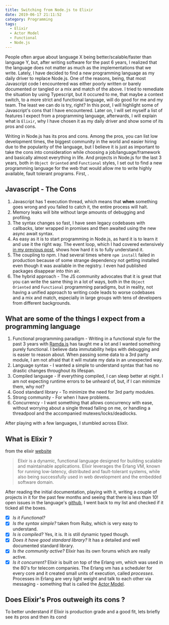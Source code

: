 ```yaml
---
title: Switching from Node.js to Elixir
date: 2019-06-17 21:11:52
category: Programming
tags: 
  - Elixir
  - Actor Model
  - Functional
  - Node.js
---
```

People often argue about language X being better/scalable/faster than language Y, but, after writing software for the past 6 years, I realized that the language does not matter as much as the  implementations that we write.
Lately, I have decided to find a new programming language as my daily driver to replace Node.js. One of the reasons, being, that most Javascript code I encountered was either poorly written or barely documented or tangled or a mix and match of the above. I tried to remediate the situation by using Typescript, but it occured to me, that maybe a context switch, to a more strict and functional language, will do good for me and my team. The least we can do is try, right?
In this post, I will highlight some of Javascript's cons that I have encountered. Later on, I will set myself a list of features I expect from a programming language, afterwards, I will explain what is `Elixir`, why I have chosen it as my daily driver and show some of its pros and cons.

Writing in Node.js has its pros and cons. Among the pros, you can list low development times, the biggest community in the world and easier hiring due to the popularity of the language, but I believe it is just as important to take the cons into consideration while choosing a job/language/framework and basically almost everything in life. And projects in Node.js for the last 3 years, both in `Object Oriented` and `Functional` styles, I set out to find a new programming language for the web that would allow me to write highly available, fault tolerant programs.
First, .

## Javascript - The Cons 
  1. Javascript has 1 execution thread, which means that **when** something goes wrong and you failed to catch it, the entire process will halt.
  2. Memory leaks will bite without large amounts of debugging and profiling.
  3. The syntax changes so fast, I have seen legacy codebases with callbacks, later wrapped in promises and then awaited using the new async await syntax.
  4. As easy as it is to start programming in Node.js, as hard it is to learn it and use it the right way. The event loop, which I had covered extensively [in my previous post](/2019/06/09/Node-JS-Event-Loop-0/), shows how hard it is to fully understand it.
  5. The coupling to npm. I had several times where `npm install` failed in production because of some strange dependency not getting installed even though it was available in the registry. I even had published packages disappear into thin air.
  6. The hybrid approach - The JS community advocates that it is great that you can write the same thing in a lot of ways, both in the `Object Oriented` and `Functional` programming paradigms, but in reality, not having a unified approach to writing code leads to worse codebases and a mix and match, especially in large groups with tens of developers from different backgrounds.

## What are some of the things I expect from a programming language
  1. Functional programming paradigm - Writing in a functional style for the past 3 years with [Ramda.js](https://ramdajs.com/) has taught me a lot and I wanted something purely functional. I believe data immutability helps with debugging and is easier to reason about. When passing some data to a 3rd party module, I am not afraid that it will mutate my data in an unexpected way.
  2. Language syntax - I wanted a simple to understand syntax that has no drastic changes throughout its lifespan.
  3. Compiled language - If everything compiled, I can sleep better at night. I am not expecting runtime errors to be unheard of, but, if I can minimize them, why not?
  4. Good standard library - To minimize the need for 3rd party modules.
  5. Strong community - For when I have problems.
  6. Concurrency - I want something that allows concurrency with ease, without worrying about a single thread failing on me, or handling a threadpool and the accompanied mutexes/locks/deadlocks.

After playing with a few languages, I stumbled across Elixir.

## What is Elixir ?
from the elixir [website](https://elixir-lang.org/)
> Elixir is a dynamic, functional language designed for building scalable and maintainable applications. Elixir leverages the Erlang VM, known for running low-latency, distributed and fault-tolerant systems, while also being successfully used in web development and the embedded software domain.

After reading the initial documentation, playing with it, writing a couple of projects in it for the past few months and seeing that there is less than 10! open issues in the language's [github](https://github.com/elixir-lang/elixir), I went back to my list and checked if it ticked all the boxes.
  - [x] *Is it Functional?*
  - [x] *Is the syntax simple?* taken from Ruby, which is very easy to understand.
  - [x] *Is is compiled?* Yes, it is. It is still dynamic typed though.
  - [x] *Does it have good standard library?* It has a detailed and well documented standard library.
  - [X] *Is the community active?* Elixir has its own forums which are really active.
  - [X] *Is it concurrent?* Elixir is built on top of the Erlang vm, which was used in the 80's for telecom companies. The Erlang vm has a scheduler for every core and it created small units of execution, called *processes*. Processes in Erlang are very light weight and talk to each other via messaging - something that is called the [Actor Model](https://en.wikipedia.org/wiki/Actor_model).

## Does Elixir's Pros outweigh its cons ?
To better understand if Elixir is production grade and a good fit, lets briefly see its pros and then its cond
